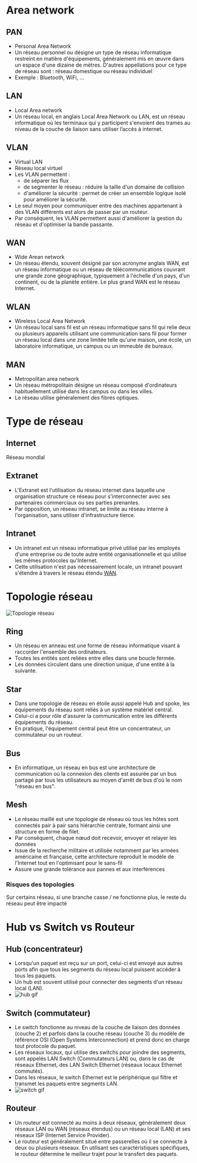 # Area network

## PAN
- Personal Area Network
- Un réseau personnel ou désigne un type de réseau informatique restreint en matière d'équipements, généralement mis en œuvre dans un espace d'une dizaine de mètres. D'autres appellations pour ce type de réseau sont : réseau domestique ou réseau individuel
- Exemple : Bluetooth, WiFi, ...

## LAN
- Local Area network
- Un réseau local, en anglais Local Area Network ou LAN, est un réseau informatique où les terminaux qui y participent s'envoient des trames au niveau de la couche de liaison sans utiliser l’accès à internet.

## VLAN
- Virtual LAN
- Réseau local virtuel
- Les VLAN permettent :
  - de séparer les flux
  - de segmenter le réseau : réduire la taille d'un domaine de collision
  - d'améliorer la sécurité : permet de créer un ensemble logique isolé pour améliorer la sécurité.
- Le seul moyen pour communiquer entre des machines appartenant à des VLAN différents est alors de passer par un routeur.
- Par conséquent, les VLAN permettent aussi d'améliorer la gestion du réseau et d'optimiser la bande passante.

## WAN
- Wide Arean network
- Un réseau étendu, souvent désigné par son acronyme anglais WAN, est un réseau informatique ou un réseau de télécommunications couvrant une grande zone géographique, typiquement à l'échelle d'un pays, d'un continent, ou de la planète entière. Le plus grand WAN est le réseau Internet.

## WLAN
- Wireless Local Area Network
- Un réseau local sans fil est un réseau informatique sans fil qui relie deux ou plusieurs appareils utilisant une communication sans fil pour former un réseau local dans une zone limitée telle qu'une maison, une école, un laboratoire informatique, un campus ou un immeuble de bureaux.

## MAN
- Metropolitan area network
- Un réseau métropolitain désigne un réseau composé d'ordinateurs habituellement utilisé dans les campus ou dans les villes.
- Le réseau utilise généralement des fibres optiques.

# Type de réseau

## Internet
Réseau mondial

## Extranet
- L'Extranet est l'utilisation du réseau internet dans laquelle une organisation structure ce réseau pour s'interconnecter avec ses partenaires commerciaux ou ses parties prenantes.
- Par opposition, un réseau intranet, se limite au réseau interne à l'organisation, sans utiliser d'infrastructure tierce.

## Intranet
- Un intranet est un réseau informatique privé utilisé par les employés d'une entreprise ou de toute autre entité organisationnelle et qui utilise les mêmes protocoles qu'Internet.
- Cette utilisation n'est pas nécessairement locale, un intranet pouvant s'étendre à travers le réseau étendu [WAN](#WAN).

# Topologie réseau
![Topologie réseau](https://sti2d.ecolelamache.org/reseau_topologie.jpg)

## Ring
- Un réseau en anneau est une forme de réseau informatique visant à raccorder l'ensemble des ordinateurs. 
- Toutes les entités sont reliées entre elles dans une boucle fermée.
- Les données circulent dans une direction unique, d'une entité à la suivante.

## Star
- Dans une topologie de réseau en étoile aussi appelé Hub and spoke, les équipements du réseau sont reliés à un système matériel central.
- Celui-ci a pour rôle d'assurer la communication entre les différents équipements du réseau.
- En pratique, l'équipement central peut être un concentrateur, un commutateur ou un routeur.

## Bus
- En informatique, un réseau en bus est une architecture de communication où la connexion des clients est assurée par un bus partagé par tous les utilisateurs au moyen d'arrêt de bus d'où le nom "réseau en bus". 

## Mesh
- Le réseau maillé est une topologie de réseau où tous les hôtes sont connectés pair à pair sans hiérarchie centrale, formant ainsi une structure en forme de filet. 
- Par conséquent, chaque nœud doit recevoir, envoyer et relayer les données
- Issue de la recherche militaire et utilisée notamment par les armées américaine et française, cette architecture reproduit le modèle de l'Internet tout en l'optimisant pour le sans-fil
- Assure une grande tolérance aux pannes et aux interférences

### Risques des topologies
Sur certains réseau, si une branche casse / ne fonctionne plus, le reste du réseau peut être impacté

# Hub vs Switch vs Routeur
## Hub (concentrateur)
- Lorsqu'un paquet est reçu sur un port, celui-ci est envoyé aux autres ports afin que tous les segments du réseau local puissent accéder à tous les paquets.  
- Un hub est souvent utilisé pour connecter des segments d'un réseau local (LAN).
- ![hub gif](https://media.fs.com/images/community/upload/wangEditor/201909/12/_1568281840_ZK4myJNWO8.gif)

## Switch (commutateur)
- Le switch fonctionne au niveau de la couche de liaison des données (couche 2) et parfois dans la couche réseau (couche 3) du modèle de référence OSI (Open Systems Interconnection) et prend donc en charge tout protocole du paquet.  
- Les réseaux locaux, qui utilise des switchs pour joindre des segments, sont appelés LAN Switch (Commutateurs LAN) ou, dans le cas de réseaux Ethernet, des LAN Switch Ethernet (réseaux locaux Ethernet commutés).  
- Dans les réseaux, le switch Ethernet est le périphérique qui filtre et transmet les paquets entre segments LAN.
- ![switch gif](https://media.fs.com/images/community/upload/wangEditor/201909/12/_1568281863_IvmTIjDdFk.gif)

## Routeur
- Un routeur est connecté au moins à deux réseaux, généralement deux réseaux LAN ou WAN (réseaux étendus) ou un réseau local (LAN) et ses réseaux ISP (Internet Service Provider).  
- Le routeur est généralement situé entre passerelles où il se connecte à deux ou plusieurs réseaux. En utilisant ses caractéristiques spécifiques, le routeur détermine le meilleur trajet pour le transfert des paquets.
